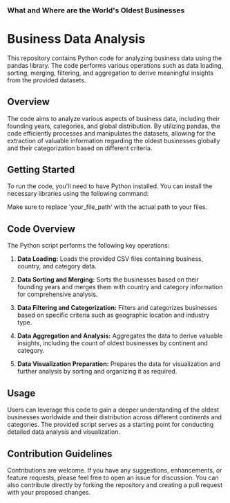 ### What and Where are the World's Oldest Businesses

# Business Data Analysis

This repository contains Python code for analyzing business data using the pandas library. The code performs various operations such as data loading, sorting, merging, filtering, and aggregation to derive meaningful insights from the provided datasets.

## Overview

The code aims to analyze various aspects of business data, including their founding years, categories, and global distribution. By utilizing pandas, the code efficiently processes and manipulates the datasets, allowing for the extraction of valuable information regarding the oldest businesses globally and their categorization based on different criteria.

## Getting Started

To run the code, you'll need to have Python installed. You can install the necessary libraries using the following command:

Make sure to replace 'your_file_path' with the actual path to your files.

## Code Overview

The Python script performs the following key operations:

1. **Data Loading:** Loads the provided CSV files containing business, country, and category data.

2. **Data Sorting and Merging:** Sorts the businesses based on their founding years and merges them with country and category information for comprehensive analysis.

3. **Data Filtering and Categorization:** Filters and categorizes businesses based on specific criteria such as geographic location and industry type.

4. **Data Aggregation and Analysis:** Aggregates the data to derive valuable insights, including the count of oldest businesses by continent and category.

5. **Data Visualization Preparation:** Prepares the data for visualization and further analysis by sorting and organizing it as required.

## Usage

Users can leverage this code to gain a deeper understanding of the oldest businesses worldwide and their distribution across different continents and categories. The provided script serves as a starting point for conducting detailed data analysis and visualization.

## Contribution Guidelines

Contributions are welcome. If you have any suggestions, enhancements, or feature requests, please feel free to open an issue for discussion. You can also contribute directly by forking the repository and creating a pull request with your proposed changes.


